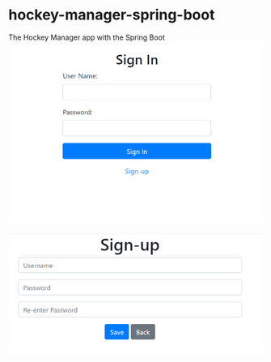 # hockey-manager-spring-boot
The Hockey Manager app with the Spring Boot
![Project Logo](https://github.com/DenisHki/hockey-manager-spring-boot/blob/main/images_hm/signin.png)



![Project Logo](https://github.com/DenisHki/hockey-manager-spring-boot/blob/main/images_hm/signup.png)
